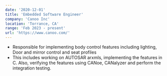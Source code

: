 ```yaml
---
date: '2020-12-01'
title: 'Embedded Software Engineer'
company: 'Canoo Inc'
location: 'Torrance, CA'
range: 'Feb 2023 - present'
url: 'https://www.canoo.com/'
---
```


* Responsible for implementing body control features including lighting, Door and mirror control and seat profiles
* This includes working on AUTOSAR arxmls, implementing the features in C. Also, verifying the features using CANoe, CANalyzer and perform the integration testing. 
